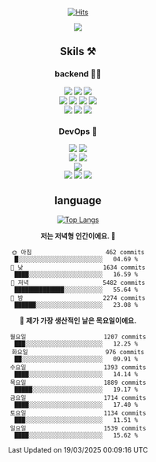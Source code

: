 <div align="center">

[![Hits](https://hits.seeyoufarm.com/api/count/incr/badge.svg?url=https%3A%2F%2Fgithub.com%2Fzxcv9203%2Fhit-counter&count_bg=%23FF7272&title_bg=%23324C2E&icon=codeigniter.svg&icon_color=%23DD5B5B&title=%EB%B0%A9%EB%AC%B8%EC%9E%90&edge_flat=false)](https://hits.seeyoufarm.com)

<a href="https://hhpluscertificateofcompletion.oopy.io/">
  <img src="https://static.spartacodingclub.kr/hanghae99/plus/completion/badge_black.svg" />
</a>

## Skils ⚒️

### backend 🧑‍💻
  
<img src="https://img.shields.io/badge/Java-FF6600?style=flat-square&logo=buymeacoffee&logoColor=white"/>
<img src="https://img.shields.io/badge/Go-0099FF?style=flat-square&logo=go&logoColor=white"/>
<img src="https://img.shields.io/badge/Kotlin-7F52FF?style=flat-square&logo=kotlin&logoColor=white"/>
  
  
<br />
  
<img src="https://img.shields.io/badge/Spring-339933?style=flat-square&logo=Spring&logoColor=white"/>
<img src="https://img.shields.io/badge/Spring Boot-339933?style=flat-square&logo=Spring Boot&logoColor=white"/>
<img src="https://img.shields.io/badge/Spring Security-339933?style=flat-square&logo=Spring Security&logoColor=white"/>
  
<img src="https://img.shields.io/badge/Spring Data JPA-339933?style=flat-square&logo=Hibernate&logoColor=white"/>

<br />
  
  <img src="https://img.shields.io/badge/mysql-0099FF?style=flat-square&logo=mysql&logoColor=white"/>
  <img src="https://img.shields.io/badge/mariadb-0099FF?style=flat-square&logo=mariadb&logoColor=white"/>
  <img src="https://img.shields.io/badge/mongoDB-47A248?style=flat-square&logo=mongodb&logoColor=white"/>
  
  
### DevOps 🚀
  
  <img src="https://img.shields.io/badge/docker-2496ED?style=flat-square&logo=docker&logoColor=white"/>
  <img src="https://img.shields.io/badge/kubernetes-326CE5?style=flat-square&logo=kubernetes&logoColor=white"/>
  
  <br />
  
  <img src="https://img.shields.io/badge/Github Actions-2088FF?style=flat-square&logo=githubactions&logoColor=white"/>
  <img src="https://img.shields.io/badge/Jenkins-D24939?style=flat-square&logo=jenkins&logoColor=white"/>
  
  
  <br />
  <img src="https://img.shields.io/badge/terraform-7B42BC?style=flat-square&logo=terraform&logoColor=white"/>
  
  <br />
  <img src="https://img.shields.io/badge/Amazon AWS-232F3E?style=flat-square&logo=Amazon AWS&logoColor=white"/>

  <img src="https://img.shields.io/badge/GCP-4285F4?style=flat-square&logo=googlecloud&logoColor=white"/>
  <img src="https://img.shields.io/badge/NCP-03C75A?style=flat-square&logo=naver&logoColor=white"/>
  
  
## language

[![Top Langs](https://github-readme-stats.vercel.app/api/top-langs/?username=zxcv9203&hide=html&exclude_repo=zxcv9203.github.io,golB&theme=grate-gatsby)](https://github.com/zxcv9203/github-readme-stats)
  
<!--START_SECTION:waka-->
**저는 저녁형 인간이에요. 🦉** 

```text
🌞 아침                     462 commits         █░░░░░░░░░░░░░░░░░░░░░░░░   04.69 % 
🌆 낮　                     1634 commits        ████░░░░░░░░░░░░░░░░░░░░░   16.59 % 
🌃 저녁                     5482 commits        ██████████████░░░░░░░░░░░   55.64 % 
🌙 밤　                     2274 commits        ██████░░░░░░░░░░░░░░░░░░░   23.08 % 
```
📅 **제가 가장 생산적인 날은 목요일이에요.** 

```text
월요일                      1207 commits        ███░░░░░░░░░░░░░░░░░░░░░░   12.25 % 
화요일                      976 commits         ██░░░░░░░░░░░░░░░░░░░░░░░   09.91 % 
수요일                      1393 commits        ████░░░░░░░░░░░░░░░░░░░░░   14.14 % 
목요일                      1889 commits        █████░░░░░░░░░░░░░░░░░░░░   19.17 % 
금요일                      1714 commits        ████░░░░░░░░░░░░░░░░░░░░░   17.40 % 
토요일                      1134 commits        ███░░░░░░░░░░░░░░░░░░░░░░   11.51 % 
일요일                      1539 commits        ████░░░░░░░░░░░░░░░░░░░░░   15.62 % 
```



 Last Updated on 19/03/2025 00:09:16 UTC
<!--END_SECTION:waka-->
  
</div>

